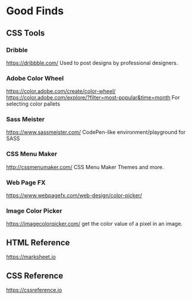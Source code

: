 # Good Finds

## CSS Tools

### Dribble
https://dribbble.com/
Used to post designs by professional designers.

### Adobe Color Wheel
https://color.adobe.com/create/color-wheel/
https://color.adobe.com/explore/?filter=most-popular&time=month
For selecting color pallets

### Sass Meister
https://www.sassmeister.com/
CodePen-like environment/playground for SASS

### CSS Menu Maker
http://cssmenumaker.com/
CSS Menu Maker Themes and more.

### Web Page FX
https://www.webpagefx.com/web-design/color-picker/

### Image Color Picker
https://imagecolorpicker.com/
get the color value of a pixel in an image.


## HTML Reference
https://marksheet.io

## CSS Reference
https://cssreference.io
